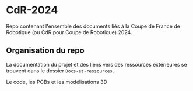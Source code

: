 # CdR-2024
Repo contenant l'ensemble des documents liés à la Coupe de France de Robotique (ou CdR pour Coupe de Robotique) 2024.

## Organisation du repo

La documentation du projet et des liens vers des ressources extérieures se trouvent dans le dossier `Docs-et-ressources`.

Le code, les PCBs et les modélisations 3D